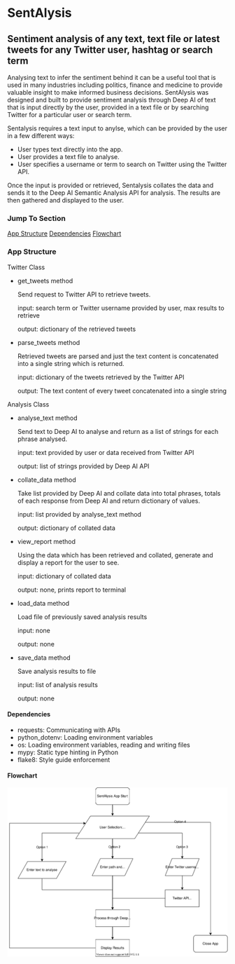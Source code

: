# SentAlysis

## Sentiment analysis of any text, text file or latest tweets for any Twitter user, hashtag or search term

Analysing text to infer the sentiment behind it can be a useful tool that is used in many industries including politics, finance and medicine to provide valuable insight to make informed business decisions. SentAlysis was designed and built to provide sentiment analysis through Deep AI of text that is input directly by the user, provided in a text file or by searching Twitter for a particular user or search term.

Sentalysis requires a text input to anylse, which can be provided by the user in a few different ways:

- User types text directly into the app.
- User provides a text file to analyse.
- User specifies a username or term to search on Twitter using the Twitter API.

Once the input is provided or retrieved, Sentalysis collates the data and sends it to the Deep AI Semantic Analysis API for analysis. The results are then gathered and displayed to the user.

### Jump To Section

[App Structure](#app-structure)
[Dependencies](#dependencies)
[Flowchart](#flowchart)

### App Structure

Twitter Class

- get_tweets method

    Send request to Twitter API to retrieve tweets.
  
    input: search term or Twitter username provided by user, max results to retrieve

    output: dictionary of the retrieved tweets

- parse_tweets method

    Retrieved tweets are parsed and just the text content is concatenated into a single string which is returned.

    input: dictionary of the tweets retrieved by the Twitter API

    output: The text content of every tweet concatenated into a single string

Analysis Class

- analyse_text method

    Send text to Deep AI to analyse and return as a list of strings for each phrase analysed.

    input: text provided by user or data received from Twitter API

    output: list of strings provided by Deep AI API

- collate_data method

    Take list provided by Deep AI and collate data into total phrases, totals of each response from Deep AI and return dictionary of values.

    input: list provided by analyse_text method

    output: dictionary of collated data

- view_report method

    Using the data which has been retrieved and collated, generate and display a report for the user to see.

    input: dictionary of collated data

    output: none, prints report to terminal

- load_data method
  
    Load file of previously saved analysis results

    input: none

    output: none

- save_data method

    Save analysis results to file

    input: list of analysis results

    output: none

#### Dependencies

- requests: Communicating with APIs
- python_dotenv: Loading environment variables
- os: Loading environment variables, reading and writing files
- mypy: Static type hinting in Python
- flake8: Style guide enforcement

#### Flowchart

![App Flowchart](docs/flow.drawio.svg)
